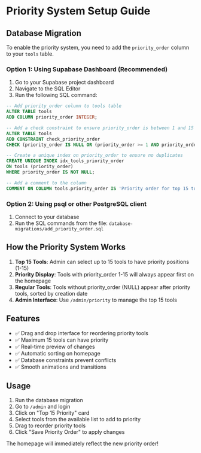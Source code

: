 # Priority System Setup Guide

## Database Migration

To enable the priority system, you need to add the `priority_order` column to your `tools` table.

### Option 1: Using Supabase Dashboard (Recommended)

1. Go to your Supabase project dashboard
2. Navigate to the SQL Editor
3. Run the following SQL command:

```sql
-- Add priority_order column to tools table
ALTER TABLE tools 
ADD COLUMN priority_order INTEGER;

-- Add a check constraint to ensure priority_order is between 1 and 15 when not null
ALTER TABLE tools 
ADD CONSTRAINT check_priority_order 
CHECK (priority_order IS NULL OR (priority_order >= 1 AND priority_order <= 15));

-- Create a unique index on priority_order to ensure no duplicates
CREATE UNIQUE INDEX idx_tools_priority_order 
ON tools (priority_order) 
WHERE priority_order IS NOT NULL;

-- Add a comment to the column
COMMENT ON COLUMN tools.priority_order IS 'Priority order for top 15 tools (1-15). NULL for non-priority tools.';
```

### Option 2: Using psql or other PostgreSQL client

1. Connect to your database
2. Run the SQL commands from the file: `database-migrations/add_priority_order.sql`

## How the Priority System Works

1. **Top 15 Tools**: Admin can select up to 15 tools to have priority positions (1-15)
2. **Priority Display**: Tools with priority_order 1-15 will always appear first on the homepage
3. **Regular Tools**: Tools without priority_order (NULL) appear after priority tools, sorted by creation date
4. **Admin Interface**: Use `/admin/priority` to manage the top 15 tools

## Features

- ✅ Drag and drop interface for reordering priority tools
- ✅ Maximum 15 tools can have priority
- ✅ Real-time preview of changes
- ✅ Automatic sorting on homepage
- ✅ Database constraints prevent conflicts
- ✅ Smooth animations and transitions

## Usage

1. Run the database migration
2. Go to `/admin` and login
3. Click on "Top 15 Priority" card
4. Select tools from the available list to add to priority
5. Drag to reorder priority tools
6. Click "Save Priority Order" to apply changes

The homepage will immediately reflect the new priority order!